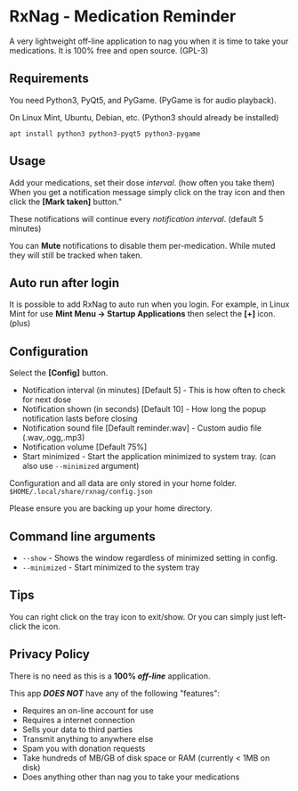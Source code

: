 # RxNag - Medication Reminder

A very lightweight off-line application to nag you when it is time to take your medications.  It is 100% free and open source. (GPL-3)

## Requirements

You need Python3, PyQt5, and PyGame. (PyGame is for audio playback).

On Linux Mint, Ubuntu, Debian, etc. (Python3 should already be installed)

```apt install python3 python3-pyqt5 python3-pygame```

## Usage
Add your medications, set their dose _interval_. (how often you take them) When you get a notification message simply click on the tray icon and then click the **[Mark taken]** button."  

These notifications will continue every _notification interval_. (default 5 minutes)  

You can **Mute** notifications to disable them per-medication.  While muted they will still be tracked when taken.

## Auto run after login
It is possible to add RxNag to auto run when you login.  For example, in Linux Mint for use **Mint Menu -> Startup Applications** then select the **[+]** icon. (plus)

## Configuration
Select the **[Config]** button.

* Notification interval (in minutes) [Default 5] - This is how often to check for next dose
* Notification shown  (in seconds) [Default 10] - How long the popup notification lasts before closing
* Notification sound file [Default reminder.wav] - Custom audio file (.wav,.ogg,.mp3) 
* Notification volume [Default 75%]
* Start minimized - Start the application minimized to system tray.  (can also use `--minimized` argument)

Configuration and all data are only stored in your home folder.
```$HOME/.local/share/rxnag/config.json```

Please ensure you are backing up your home directory.

## Command line arguments

* `--show` - Shows the window regardless of minimized setting in config.
* `--minimized` - Start minimized to the system tray

## Tips
You can right click on the tray icon to exit/show.  Or you can simply just left-click the icon.

## Privacy Policy
There is no need as this is a **100% _off-line_** application.  

This app **_DOES NOT_** have any of the following "features":

* Requires an on-line account for use
* Requires a internet connection
* Sells your data to third parties
* Transmit anything to anywhere else
* Spam you with donation requests
* Take hundreds of MB/GB of disk space or RAM (currently < 1MB on disk)
* Does anything other than nag you to take your medications

